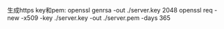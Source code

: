 生成https key和pem:
openssl genrsa -out ./server.key 2048
openssl req -new -x509 -key ./server.key -out ./server.pem -days 365